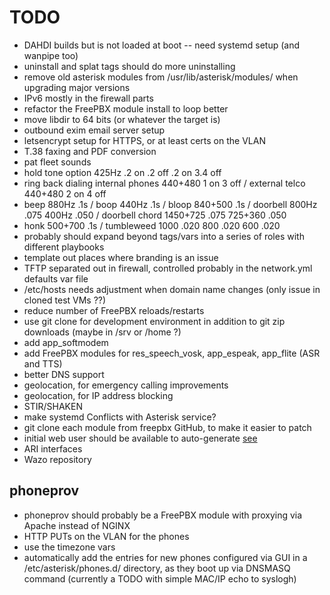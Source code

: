 # TODO

* DAHDI builds but is not loaded at boot -- need systemd setup (and wanpipe too)
* uninstall and splat tags should do more uninstalling
* remove old asterisk modules from /usr/lib/asterisk/modules/ when upgrading major versions
* IPv6 mostly in the firewall parts
* refactor the FreePBX module install to loop better
* move libdir to 64 bits (or whatever the target is)
* outbound exim email server setup
* letsencrypt setup for HTTPS, or at least certs on the VLAN
* T.38 faxing and PDF conversion
* pat fleet sounds
* hold tone option 425Hz .2 on .2 off .2 on 3.4 off
* ring back dialing internal phones 440+480 1 on 3 off / external telco 440+480 2 on 4 off
* beep 880Hz .1s / boop 440Hz .1s / bloop 840+500 .1s / doorbell 800Hz .075 400Hz .050 / doorbell chord 1450+725 .075 725+360 .050
* honk 500+700 .1s / tumbleweed 1000 .020 800 .020 600 .020
* probably should expand beyond tags/vars into a series of roles with different playbooks
* template out places where branding is an issue
* TFTP separated out in firewall, controlled probably in the network.yml defaults var file
* /etc/hosts needs adjustment when domain name changes (only issue in cloned test VMs ??)
* reduce number of FreePBX reloads/restarts
* use git clone for development environment in addition to git zip downloads (maybe in /srv or /home ?)
* add app_softmodem
* add FreePBX modules for res_speech_vosk, app_espeak, app_flite (ASR and TTS)
* better DNS support
* geolocation, for emergency calling improvements
* geolocation, for IP address blocking
* STIR/SHAKEN
* make systemd Conflicts with Asterisk service?
* git clone each module from freepbx GitHub, to make it easier to patch
* initial web user should be available to auto-generate [see](https://community.freepbx.org/t/create-1st-admin-user-from-cli/65133)
* ARI interfaces
* Wazo repository

## phoneprov
* phoneprov should probably be a FreePBX module with proxying via Apache instead of NGINX
* HTTP PUTs on the VLAN for the phones
* use the timezone vars
* automatically add the entries for new phones configured via GUI in a /etc/asterisk/phones.d/ directory,
  as they boot up via DNSMASQ command (currently a TODO with simple MAC/IP echo to syslogh)
